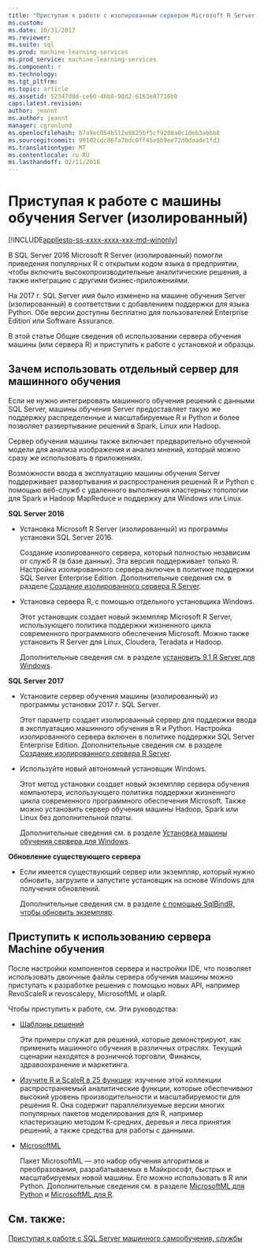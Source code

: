 ```yaml
---
title: "Приступая к работе с изолированным сервером Microsoft R Server | Документация Майкрософт"
ms.custom: 
ms.date: 10/31/2017
ms.reviewer: 
ms.suite: sql
ms.prod: machine-learning-services
ms.prod_service: machine-learning-services
ms.component: r
ms.technology: 
ms.tgt_pltfrm: 
ms.topic: article
ms.assetid: 52347d0d-ce60-4bb8-98d2-6163e87716b0
caps.latest.revision: 
author: jeannt
ms.author: jeannt
manager: cgronlund
ms.openlocfilehash: b7a9ec054b512e8825bf5cf9208a0c1deb3abbb8
ms.sourcegitcommit: 99102cdc867a7bdc0ff45e8b9ee72d0daade1fd3
ms.translationtype: MT
ms.contentlocale: ru-RU
ms.lasthandoff: 02/11/2018
---
```

# <a name="getting-started-with-machine-learning-server-standalone"></a>Приступая к работе с машины обучения Server (изолированный)
[!INCLUDE[appliesto-ss-xxxx-xxxx-xxx-md-winonly](../../includes/appliesto-ss-xxxx-xxxx-xxx-md-winonly.md)]
 
В SQL Server 2016 Microsoft R Server (изолированный) помогли приведения популярных R с открытым кодом языка в предприятии, чтобы включить высокопроизводительные аналитические решения, а также интеграцию с другими бизнес-приложениями.  

На 2017 г. SQL Server имя было изменено на машине обучения Server (изолированный) в соответствии с добавлением поддержки для языка Python. Обе версии доступны бесплатно для пользователей Enterprise Edition или Software Assurance.

В этой статье Общие сведения об использовании сервера обучения машины (или сервера R) и приступить к работе с установкой и образцы.

## <a name="why-use-a-standalone-server-for-machine-learning"></a>Зачем использовать отдельный сервер для машинного обучения

Если не нужно интегрировать машинного обучения решений с данными SQL Server, машины обучения Server предоставляет такую же поддержку распределенные и масштабируемые R и Python и более позволяет развертывание решений в Spark, Linux или Hadoop.

Сервер обучения машины также включает предварительно обученной модели для анализа изображения и анализ мнений, который можно сразу же использовать в приложениях.

Возможности ввода в эксплуатацию машины обучения Server поддерживает развертывания и распространения решений R и Python с помощью веб-служб с удаленного выполнения кластерных топологии для Spark и Hadoop MapReduce и поддержку для Windows или Linux.

**SQL Server 2016**

+ Установка Microsoft R Server (изолированный) из программы установки SQL Server 2016.

    Создание изолированного сервера, который полностью независим от служб R (в базе данных). Эта версия поддерживает только R. Настройка изолированного сервера включен в политике поддержки SQL Server Enterprise Edition. Дополнительные сведения см. в разделе [Создание изолированного сервера R Server](../../advanced-analytics/r/create-a-standalone-r-server.md).

+ Установка сервера R, с помощью отдельного установщика Windows.

    Этот установщик создает новый экземпляр Microsoft R Server, использующего политика поддержки жизненного цикла современного программного обеспечения Microsoft. Можно также установить R Server для Linux, Cloudera, Teradata и Hadoop.
    
    Дополнительные сведения см. в разделе [установить 9.1 R Server для Windows](https://docs.microsoft.com/machine-learning-server/install/r-server-install-windows).

**SQL Server 2017**

+ Установите сервер обучения машины (изолированный) из программы установки 2017 г. SQL Server. 

    Этот параметр создает изолированный сервер для поддержки ввода в эксплуатацию машинного обучения в R и Python. Настройка изолированного сервера включен в политике поддержки SQL Server Enterprise Edition. Дополнительные сведения см. в разделе [Создание изолированного сервера R Server](../../advanced-analytics/r/create-a-standalone-r-server.md).  

+ Используйте новый автономный установщик Windows.

    Этот метод установки создает новый экземпляр сервера обучения компьютера, использующего политика поддержки жизненного цикла современного программного обеспечения Microsoft. Также можно установить сервер обучения машины Hadoop, Spark или Linux без дополнительной платы.
    
    Дополнительные сведения см. в разделе [Установка машины обучения сервера для Windows](https://docs.microsoft.com/machine-learning-server/install/machine-learning-server-windows-install).

**Обновление существующего сервера**

+ Если имеется существующий сервер или экземпляр, который нужно обновить, загрузите и запустите установщик на основе Windows для получения обновлений. 

    Дополнительные сведения см. в разделе [с помощью SqlBindR, чтобы обновить экземпляр](use-sqlbindr-exe-to-upgrade-an-instance-of-sql-server.md).

## <a name="start-using-machine-learning-server"></a>Приступить к использованию сервера Machine обучения

 После настройки компонентов сервера и настройки IDE, что позволяет использовать двоичные файлы сервера обучения машины можно приступать к разработке решения с помощью новых API, например RevoScaleR и revoscalepy, MicrosoftML и olapR.
    
Чтобы приступить к работе, см. Эти руководства:

+ [Шаблоны решений](https://docs.microsoft.com/machine-learning-server/r/sample-solutions)

    Эти примеры служат для решений, которые демонстрируют, как применить машинного обучения в различных отраслях. Текущий сценарии находятся в розничной торговли, Финансы, здравоохранение и маркетинга.

+ [Изучите R и ScaleR в 25 функции](https://docs.microsoft.com/machine-learning-server/r/tutorial-r-to-revoscaler): изучение этой коллекции распространяемый аналитические функции, которые обеспечивают высокий уровень производительности и масштабируемости для решения R. Она содержит параллелизуемые версии многих популярных пакетов моделирования для R, например кластеризацию методом К-средних, деревья и леса принятия решений, а также средства для работы с данными.

- [MicrosoftML](https://msdn.microsoft.com/library/mt790482.aspx)

    Пакет MicrosoftML — это набор обучения алгоритмов и преобразования, разрабатываемых в Майкрософт, быстрых и масштабируемых новой машины. Его можно использовать в R или Python. Дополнительные сведения см. в разделе [MicrosoftML для Python](https://docs.microsoft.com/machine-learning-server/python-reference/microsoftml/microsoftml-package) и [MicrosoftML для R](https://docs.microsoft.com/machine-learning-server/r-reference/microsoftml/microsoftml-package).

## <a name="see-also"></a>См. также:

[Приступая к работе с SQL Server машинного самообучения, службы](../../advanced-analytics/r/getting-started-with-sql-server-r-services.md)